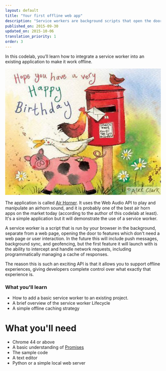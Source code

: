 ```yaml
---
layout: default
title: "Your first offline web app"
description: "Service workers are background scripts that open the door to rich offline functionality that would normally require a native application. Learn how to integrate a service worker into an existing application to make it work offline."
published_on: 2015-09-30
updated_on: 2015-10-06
translation_priority: 1
order: 3
---
```

In this codelab, you’ll learn how to integrate a service worker into an existing application to make it work offline.

<img src="images/9.jpg" width="624" height="409" />

The application is called [Air
Horner](https://airhorner.com). It uses the Web Audio API to play and manipulate
an airhorn sound, and it is probably one of the best air horn apps on the market
today (according to the author of this codelab at least). It's a simple
application but it will demonstrate the use of a service worker.

A service worker is a script that is run by your browser in the background,
separate from a web page, opening the door to features which don't need a web
page or user interaction. In the future this will include push messages,
background sync, and geofencing, but the first feature it will launch with is
the ability to intercept and handle network requests, including programmatically
managing a cache of responses.

The reason this is such an exciting API is that it allows you to support offline
experiences, giving developers complete control over what exactly that
experience is.

### What you'll learn

* How to add a basic service worker to an existing project.
* A brief overview of the service worker Lifecycle
* A simple offline caching strategy

# What you'll need

* Chrome 44 or above
* A basic understanding of
  [Promises](http://www.html5rocks.com/en/tutorials/es6/promises/)
* The sample code
* A text editor
* Python or a simple local web server
